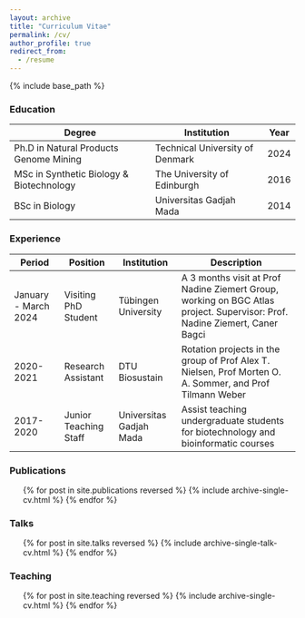 ```yaml
---
layout: archive
title: "Curriculum Vitae"
permalink: /cv/
author_profile: true
redirect_from:
  - /resume
---
```


{% include base_path %}

### Education

| Degree | Institution | Year |
| --- | --- | --- |
| Ph.D in Natural Products Genome Mining | Technical University of Denmark | 2024 |
| MSc in Synthetic Biology & Biotechnology | The University of Edinburgh | 2016 |
| BSc in Biology | Universitas Gadjah Mada | 2014 |

### Experience

| Period | Position | Institution | Description |
| --- | --- | --- | --- |
| January - March 2024 | Visiting PhD Student | Tübingen University | A 3 months visit at Prof Nadine Ziemert Group, working on BGC Atlas project. Supervisor: Prof. Nadine Ziemert, Caner Bagci |
| 2020-2021 | Research Assistant | DTU Biosustain | Rotation projects in the group of Prof Alex T. Nielsen, Prof Morten O. A. Sommer, and Prof Tilmann Weber |
| 2017-2020 | Junior Teaching Staff | Universitas Gadjah Mada | Assist teaching undergraduate students for biotechnology and bioinformatic courses |

### Publications

  <ul>{% for post in site.publications reversed %}
    {% include archive-single-cv.html %}
  {% endfor %}</ul>
  
### Talks

  <ul>{% for post in site.talks reversed %}
    {% include archive-single-talk-cv.html  %}
  {% endfor %}</ul>
  
### Teaching

  <ul>{% for post in site.teaching reversed %}
    {% include archive-single-cv.html %}
  {% endfor %}</ul>
